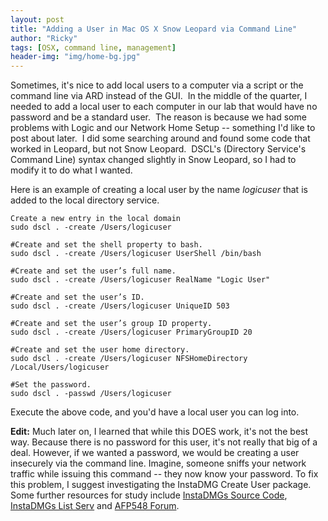 ```yaml
---
layout: post
title: "Adding a User in Mac OS X Snow Leopard via Command Line"
author: "Ricky"
tags: [OSX, command line, management]
header-img: "img/home-bg.jpg"
---
```


Sometimes, it's nice to add local users to a computer via a script or the command line via ARD instead of the GUI.  In the middle of the quarter, I needed to add a local user to each computer in our lab that would have no password and be a standard user.  The reason is because we had some problems with Logic and our Network Home Setup -- something I'd like to post about later.  I did some searching around and found some code that worked in Leopard, but not Snow Leopard.  DSCL's (Directory Service's Command Line) syntax changed slightly in Snow Leopard, so I had to modify it to do what I wanted.


Here is an example of creating a local user by the name _logicuser_ that is added to the local directory service.

```shell
Create a new entry in the local domain
sudo dscl . -create /Users/logicuser

#Create and set the shell property to bash.
sudo dscl . -create /Users/logicuser UserShell /bin/bash

#Create and set the user’s full name.
sudo dscl . -create /Users/logicuser RealName "Logic User"

#Create and set the user’s ID.
sudo dscl . -create /Users/logicuser UniqueID 503

#Create and set the user’s group ID property.
sudo dscl . -create /Users/logicuser PrimaryGroupID 20

#Create and set the user home directory.
sudo dscl . -create /Users/logicuser NFSHomeDirectory /Local/Users/logicuser

#Set the password.
sudo dscl . -passwd /Users/logicuser
```



Execute the above code, and you'd have a local user you can log into.


__Edit:__ Much later on, I learned that while this DOES work, it's not the best way.  Because there is no password for this user, it's not really that big of a deal.  However, if we wanted a password, we would be creating a user insecurely via the command line.  Imagine, someone sniffs your network traffic while issuing this command -- they now know your password.  To fix this problem, I suggest investigating the InstaDMG Create User package.  Some further resources for study include [InstaDMGs Source Code](http://code.google.com/p/instadmg/downloads/list), [InstaDMGs List Serv](http://groups.google.com/group/instadmg-dev?pli=1) and [AFP548 Forum](http://afp548.com/forum/index.php?forum=45).